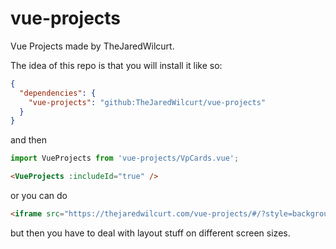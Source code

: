 # vue-projects

Vue Projects made by TheJaredWilcurt.

The idea of this repo is that you will install it like so:


```json
{
  "dependencies": {
    "vue-projects": "github:TheJaredWilcurt/vue-projects"
  }
}
```

and then

```js
import VueProjects from 'vue-projects/VpCards.vue';
```

```html
<VueProjects :includeId="true" />
```

or you can do

```html
<iframe src="https://thejaredwilcurt.com/vue-projects/#/?style=background:#000;color:#FFF;" />
```

but then you have to deal with layout stuff on different screen sizes.
